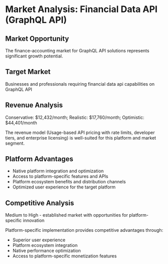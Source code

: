 # Market Analysis: Financial Data API (GraphQL API)

## Market Opportunity
The finance-accounting market for GraphQL API solutions represents significant growth potential.

## Target Market
Businesses and professionals requiring financial data api capabilities on GraphQL API

## Revenue Analysis
Conservative: $12,432/month; Realistic: $17,760/month; Optimistic: $44,401/month

The revenue model (Usage-based API pricing with rate limits, developer tiers, and enterprise licensing) is well-suited for this platform and market segment.

## Platform Advantages
- Native platform integration and optimization
- Access to platform-specific features and APIs
- Platform ecosystem benefits and distribution channels
- Optimized user experience for the target platform

## Competitive Analysis
Medium to High - established market with opportunities for platform-specific innovation

Platform-specific implementation provides competitive advantages through:
- Superior user experience
- Platform ecosystem integration
- Native performance optimization
- Access to platform-specific monetization features
